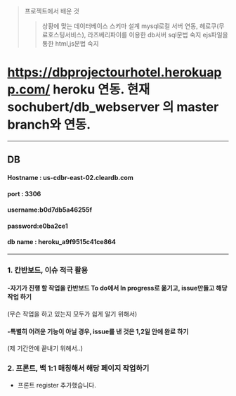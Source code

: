 > 프로젝트에서 배운 것
> > 상황에 맞는 데이터베이스 스키마 설계
> > mysql로컬 서버 연동, 헤로쿠(무료호스팅서비스), 라즈베리파이를 이용한 db서버
> > sql문법 숙지
> > ejs파일을 통한 html,js문법 숙지
  
  
  
  

# https://dbprojectourhotel.herokuapp.com/  heroku 연동. 현재 sochubert/db_webserver 의 master branch와 연동.
----------
## DB
#### Hostname : us-cdbr-east-02.cleardb.com
#### port : 3306
#### username:b0d7db5a46255f
#### password:e0ba2ce1
#### db name : heroku_a9f9515c41ce864
----------------
### 1. 칸반보드, 이슈 적극 활용
#### -자기가 진행 할 작업을 칸반보드 To do에서 In progress로 옮기고, issue만들고 해당 작업 하기
(무슨 작업을 하고 있는지 모두가 쉽게 알기 위해서)
#### -특별히 어려운 기능이 아닐 경우, issue를 낸 것은 1,2일 안에 완료 하기
(제 기간안에 끝내기 위해서..)

### 2. 프론트, 백 1:1 매칭해서 해당 페이지 작업하기
- 프론트 register 추가했습니다.
